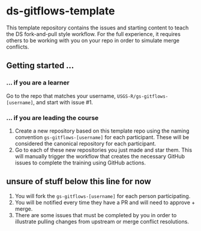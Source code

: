 # ds-gitflows-template

This template repository contains the issues and starting content to teach the DS fork-and-pull style workflow. For the full experience, it requires others to be working with you on your repo in order to simulate merge conflicts. 

## Getting started ...

### ... if you are a learner

Go to the repo that matches your username, `USGS-R/gs-gitflows-[username]`, and start with issue #1.

### ... if you are leading the course

1. Create a new repository based on this template repo using the naming convention `gs-gitflows-[username]` for each participant. These will be considered the canonical repository for each participant.
1. Go to each of these new repositories you just made and star them. This will manually trigger the workflow that creates the necessary GitHub issues to complete the training using GitHub actions.

unsure of stuff below this line for now
----
1. You will fork the `gs-gitflows-[username]` for each person participating.
1. You will be notified every time they have a PR and will need to approve + merge.
1. There are some issues that must be completed by you in order to illustrate pulling changes from upstream or merge conflict resolutions.
